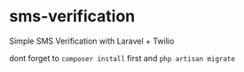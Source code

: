 # sms-verification
Simple SMS Verification with Laravel + Twilio

dont forget to ```composer install``` first and ```php artisan migrate```
